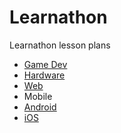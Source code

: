 # Learnathon
Learnathon lesson plans
- <a href="gamedev/README.md">Game Dev</a>
- <a href="hardware/README.md">Hardware</a>
- <a href="web/README.md">Web</a>
- Mobile
 - <a href="mobile/android/README.md">Android</a>
 - <a href="mobile/ios/README.md">iOS</a>
